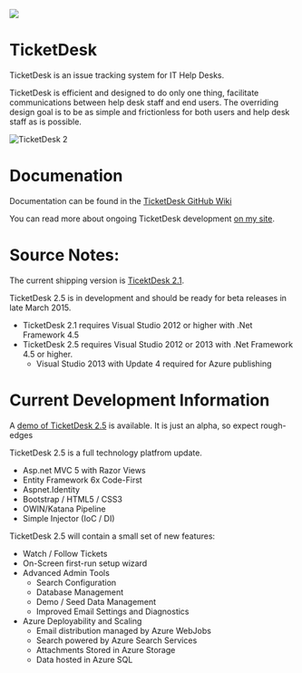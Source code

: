 <a href="https://zenhub.io"><img src="https://raw.githubusercontent.com/ZenHubIO/support/master/zenhub-badge.png"></a>

TicketDesk  
==========
TicketDesk is an issue tracking system for IT Help Desks.

TicketDesk is efficient and designed to do only one thing, facilitate communications between help desk staff and end users. The overriding design goal is to be as simple and frictionless for both users and help desk staff as is possible.

<img src="http://download.codeplex.com/download?ProjectName=TicketDesk&DownloadId=193983" title="TicketDesk 2"  />

Documenation
===========
Documentation can be found in the [TicketDesk GitHub Wiki](https://github.com/StephenRedd/TicketDesk/wiki)

You can read more about ongoing TicketDesk development [on my site](http://www.reddnet.net/ticketdesk/).

Source Notes:
===========

The current shipping version is [TicektDesk 2.1](https://github.com/StephenRedd/TicketDesk/releases/tag/td2-v2.1.3). 

TicketDesk 2.5 is in development and should be ready for beta releases in late March 2015.

- TicketDesk 2.1 requires Visual Studio 2012 or higher with .Net Framework 4.5 
- TicketDesk 2.5 requires Visual Studio 2012 or 2013 with .Net Framework 4.5 or higher.
  - Visual Studio 2013 with Update 4 required for Azure publishing

Current Development Information
===========

A [demo of TicketDesk 2.5](http://ticketdesk2.azurewebsites.net/) is available. It is just an alpha, so expect rough-edges

TicketDesk 2.5 is a full technology platfrom update. 

 - Asp.net MVC 5 with Razor Views
 - Entity Framework 6x Code-First
 - Aspnet.Identity
 - Bootstrap / HTML5 / CSS3
 - OWIN/Katana Pipeline
 - Simple Injector (IoC / DI)

TicketDesk 2.5 will contain a small set of new features:

 - Watch / Follow Tickets
 - On-Screen first-run setup wizard
 - Advanced Admin Tools
   - Search Configuration
   - Database Management
   - Demo / Seed Data Management
   - Improved Email Settings and Diagnostics
 - Azure Deployability and Scaling
   - Email distribution managed by Azure WebJobs
   - Search powered by Azure Search Services
   - Attachments Stored in Azure Storage
   - Data hosted in Azure SQL



